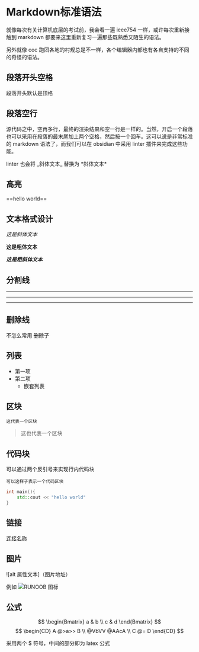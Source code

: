 # Markdown标准语法

就像每次有关计算机底层的考试前，我会看一遍 ieee754 一样，或许每次重新接触到 markdown 都要来这里重新复习一遍那些既熟悉又陌生的语法。

另外就像 coc 跑团各地的村规总是不一样，各个编辑器内部也有各自支持的不同的奇怪的语法。

## 段落开头空格

段落开头默认是顶格

## 段落空行

源代码之中，空再多行，最终的渲染结果和空一行是一样的。当然，开启一个段落也可以采用在段落的最末尾加上两个空格，然后按一个回车。这可以说是非常标准的 markdown 语法了，而我们可以在 obsidian 中采用 linter 插件来完成这些功能。

linter 也会将 \_斜体文本\_ 替换为 \*斜体文本\* 

## 高亮

==hello world== 

## 文本格式设计

*这是斜体文本*

**这是粗体文本**

***这是粗斜体文本***

## 分割线

-----------------
*************************
- - - - - - 

## 删除线

不怎么常用 ~~删除了~~

## 列表

- 第一项
- 第二项
	- 嵌套列表

## 区块

	这代表一个区块

> 这也代表一个区块

## 代码块

可以通过两个反引号来实现行内代码块

	可以这样子表示一个代码区块

```C++
int main(){
	std::cout << "hello world"
}
```

## 链接

[连接名称](链接地址)

## 图片

![alt 属性文本]（图片地址）

例如 ![RUNOOB 图标](http://static.runoob.com/images/runoob-logo.png)

## 公式

$$
\begin{Bmatrix}
   a & b \\
   c & d
\end{Bmatrix}
$$
$$
\begin{CD}
   A @>a>> B \\
@VbVV @AAcA \\
   C @= D
\end{CD}
$$

采用两个 $ 符号，中间的部分即为 latex 公式
